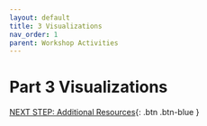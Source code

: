 ```yaml
---
layout: default
title: 3 Visualizations
nav_order: 1
parent: Workshop Activities
---
```

# Part 3 Visualizations


[NEXT STEP: Additional Resources](additional-resources.md){: .btn .btn-blue }
